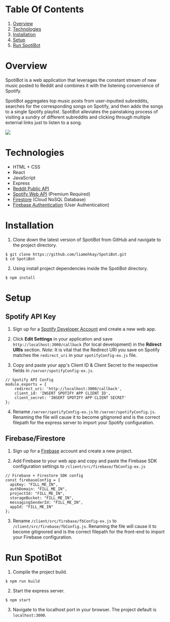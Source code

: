 # Table Of Contents
1. [Overview](#Overview)
1. [Technologies](#Technologies)
1. [Installation](#Installation)
1. [Setup](#Setup)
1. [Run SpotiBot](#RunSpotiBot)

# Overview
SpotiBot is a web application that leverages the constant stream of new music posted to Reddit and combines it with the listening convenience of Spotify.

SpotiBot aggregates top music posts from user-inputted subreddits, searches for the corresponding songs on Spotify, and then adds the songs to a single Spotify playlist. SpotiBot alleviates the painstaking process of visiting a sundry of different subreddits and clicking through multiple external links just to listen to a song.

![](https://s3.gifyu.com/images/SpotiBot.md.gif)

# Technologies
- HTML + CSS
- React
- JavaScript
- Express
- [Reddit Public API](https://www.reddit.com/dev/api/)
- [Spotify Web API](https://developer.spotify.com/documentation/web-api/) (Premium Required)
- [Firestore](https://firebase.google.com/docs/firestore) (Cloud NoSQL Database)
- [Firebase Authentication](https://firebase.google.com/docs/auth) (User Authentication)

# Installation
1. Clone down the latest version of SpotiBot from GitHub and navigate to the project directory.
```
$ git clone https://github.com/liamohkay/SpotiBot.git
$ cd SpotiBot
```
2. Using install project dependencies inside the SpotiBot directory.
```
$ npm install
```

# Setup

## Spotify API Key
1. Sign up for a [Spotify Developer Account](https://developer.spotify.com/dashboard/) and create a new web app.

2. Click **Edit Settings** in your application and save `http://localhost:3000/callback` (for local development) in the **Rdirect URIs** section. *Note:* It is vital that the Redirect URI you save on Spotify matches the `redirect_uri` in your `spotifyConfig-ex.js` file.

3. Copy and paste your app's Client ID & Client Secret to the respective fields in `/server/spotifyConfig-ex.js`.
```
// Spotify API Config
module.exports = {
    redirect_uri: 'http://localhost:3000/callback',
    client_id: 'INSERT SPOTIFY APP CLIENT ID',
    client_secret: 'INSERT SPOTIFY APP CLIENT SECRET'
};
```

4. Rename `/server/spotifyConfig-ex.js` to `/server/spotifyConfig.js`. Renaming the file will cause it to become gitignored and is the correct filepath for the express server to import your Spotify configuration.

## Firebase/Firestore
1. Sign up for a [Firebase](https://firebase.google.com/) account and create a new project.

2. Add Firebase to your web app and copy and paste the Firebase SDK configuration settings to `/client/src/firebase/fbConfig-ex.js`
```
// Firebase + Firestore SDK config
const firebaseConfig = {
  apiKey: "FILL_ME_IN",
  authDomain: "FILL_ME_IN",
  projectId: "FILL_ME_IN",
  storageBucket: "FILL_ME_IN",
  messagingSenderId: "FILL_ME_IN",
  appId: "FILL_ME_IN"
};
```

3.  Rename `/client/src/firebase/fbConfig-ex.js` to `/client/src/firebase/fbConfig.js`. Renaming the file will cause it to become gitignored and is the correct filepath for the front-end to import your Firebase configuration.

# Run SpotiBot
1. Compile the project build.
```
$ npm run build
```
2. Start the express server.
```
$ npm start
```
3. Navigate to the localhost port in your browser. The project default is `localhost:3000`.
